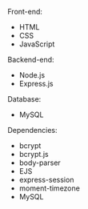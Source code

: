 Front-end:
  - HTML
  - CSS
  - JavaScript

Backend-end:
  - Node.js
  - Express.js

Database:
  - MySQL

Dependencies:
  - bcrypt
  - bcrypt.js
  - body-parser
  - EJS
  - express-session
  - moment-timezone
  - MySQL
